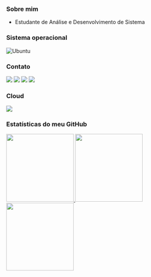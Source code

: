 ### Sobre mim 

- Estudante de Análise e Desenvolvimento de Sistema


### Sistema operacional

![Ubuntu](https://img.shields.io/badge/Ubuntu-E95420?style=for-the-badge&logo=ubuntu&logoColor=white)

### Contato

[![](https://img.shields.io/badge/WhatsApp-25D366?style=for-the-badge&logo=whatsapp&logoColor=white)](https://wa.me/5583987049025)
[![](https://img.shields.io/badge/Gmail-D14836?style=for-the-badge&logo=gmail&logoColor=white)](mailto:nerifilho1256@gmail.com)
[![](https://img.shields.io/badge/Microsoft_Outlook-0078D4?style=for-the-badge&logo=microsoft-outlook&logoColor=white)](mailto:nerigleston01@outlook.com)
[![](https://img.shields.io/badge/LinkedIn-0077B5?style=for-the-badge&logo=linkedin&logoColor=white)](https://www.linkedin.com/in/nerigleston/)

### Cloud

[![](https://img.shields.io/badge/Vercel-000000?style=for-the-badge&logo=vercel&logoColor=white)](https://vercel.com/nerigleston)

### Estatísticas do meu GitHub
<div>
  <a href="https://github.com/nerigleston">
  <img height="180em" src="https://github-readme-stats.vercel.app/api?username=nerigleston&show_icons=true&theme=radical"/>
  <img height="180em" src="https://github-readme-stats.vercel.app/api/top-langs/?username=nerigleston&layout=compact&theme=radical"/>
</div>
<div>
  <img height="180em" src="https://github-profile-summary-cards.vercel.app/api/cards/profile-details?username=nerigleston&theme=radical"/>
</div>
